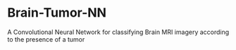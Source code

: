 # Brain-Tumor-NN
A Convolutional Neural Network for classifying Brain MRI imagery according to the presence of a tumor
